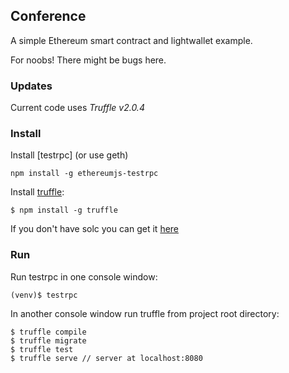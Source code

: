 ## Conference

A simple Ethereum smart contract and lightwallet example.

For noobs! There might be bugs here.

### Updates

Current code uses *Truffle v2.0.4*


### Install

Install [testrpc] (or use geth)

```
npm install -g ethereumjs-testrpc
```

Install [truffle](https://github.com/consensys/truffle):

```
$ npm install -g truffle 
```

If you don't have solc you can get it [here](https://github.com/ethereum/go-ethereum/wiki/Contract-Tutorial#using-an-online-compiler)

### Run

Run testrpc in one console window:

```
(venv)$ testrpc
```
In another console window run truffle from project root directory:

```
$ truffle compile
$ truffle migrate
$ truffle test
$ truffle serve // server at localhost:8080
```


